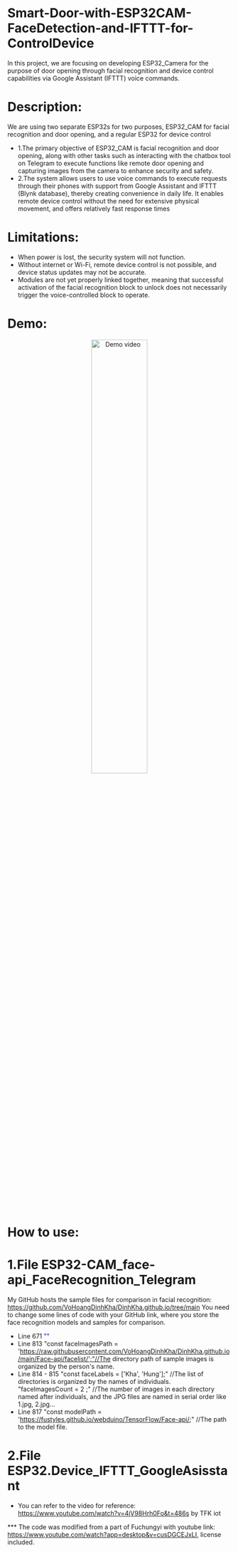 # Smart-Door-with-ESP32CAM-FaceDetection-and-IFTTT-for-ControlDevice
In this project, we are focusing on developing ESP32_Camera for the purpose of door opening through facial recognition and device control capabilities via Google Assistant (IFTTT) voice commands.
# Description: 
We are using two separate ESP32s for two purposes, ESP32_CAM for facial recognition and door opening, and a regular ESP32 for device control
- 1.The primary objective of ESP32_CAM is facial recognition and door opening, along with other tasks such as interacting with the chatbox tool on Telegram to execute functions like remote door opening and capturing images from the camera to enhance security and safety.
- 2.The system allows users to use voice commands to execute requests through their phones with support from Google Assistant and IFTTT (Blynk database), thereby creating convenience in daily life. It enables remote device control without the need for extensive physical movement, and offers relatively fast response times
# Limitations: 
- When power is lost, the security system will not function.
- Without internet or Wi-Fi, remote device control is not possible, and device status updates may not be accurate.
- Modules are not yet properly linked together, meaning that successful activation of the facial recognition block to unlock does not necessarily trigger the voice-controlled block to operate.
# Demo:
<p align="center">
  <a href="https://www.youtube.com/watch?v=y_2RpiJP538">
    <img src="https://img.youtube.com/vi/y_2RpiJP538/0.jpg" alt="Demo video" width="50%">
  </a>
</p>

# How to use:
# 1.File ESP32-CAM_face-api_FaceRecognition_Telegram
My GitHub hosts the sample files for comparison in facial recognition: https://github.com/VoHoangDinhKha/DinhKha.github.io/tree/main 
You need to change some lines of code with your GitHub link, where you store the face recognition models and samples for comparison.
- Line 671 <span style="color:blue;">"<script src='https:\/\/raw.githubusercontent.com/VoHoangDinhKha/DinhKha.github.io/main/Face-api/face-api.min.js'></script>"</span>
- Line 813 "const faceImagesPath = 'https://raw.githubusercontent.com/VoHoangDinhKha/DinhKha.github.io/main/Face-api/facelist/';"//The directory path of sample images is organized by the person's name.
- Line 814 - 815 "const faceLabels = ['Kha', 'Hung'];" //The list of directories is organized by the names of individuals.
 <br> "faceImagesCount = 2 ;" //The number of images in each directory named after individuals, and the JPG files are named in serial order like 1.jpg, 2.jpg...
- Line 817 "const modelPath = 'https://fustyles.github.io/webduino/TensorFlow/Face-api/;" //The path to the model file.
# 2.File ESP32.Device_IFTTT_GoogleAsisstant
- You can refer to the video for reference: https://www.youtube.com/watch?v=4jV98Hrh0Fo&t=486s by TFK iot

*** The code was modified from a part of Fuchungyi with youtube link: https://www.youtube.com/watch?app=desktop&v=cusDGCEJxLI, license included.
